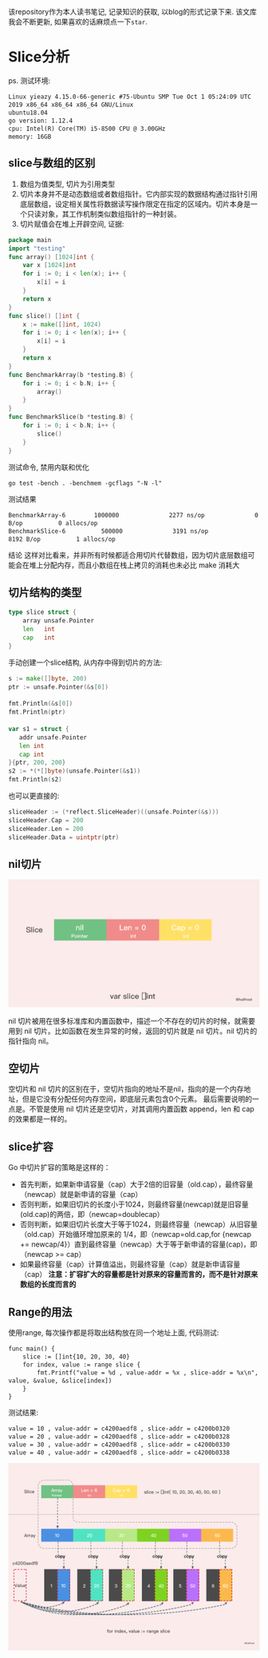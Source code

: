 该repository作为本人读书笔记, 记录知识的获取, 以blog的形式记录下来. 该文库我会不断更新, 如果喜欢的话麻烦点一下`star`.
# Slice分析

ps. 测试环境:

```
Linux yieazy 4.15.0-66-generic #75-Ubuntu SMP Tue Oct 1 05:24:09 UTC 2019 x86_64 x86_64 x86_64 GNU/Linux
ubuntu18.04
go version: 1.12.4
cpu: Intel(R) Core(TM) i5-8500 CPU @ 3.00GHz
memory: 16GB
```

## slice与数组的区别

1. 数组为值类型, 切片为引用类型
2. 切片本身并不是动态数组或者数组指针。它内部实现的数据结构通过指针引用底层数组，设定相关属性将数据读写操作限定在指定的区域内。切片本身是一个只读对象，其工作机制类似数组指针的一种封装。
3. 切片赋值会在堆上开辟空间, 证据:

```go
package main
import "testing"
func array() [1024]int {
	var x [1024]int
	for i := 0; i < len(x); i++ {
		x[i] = i
	}
	return x
}
func slice() []int {
	x := make([]int, 1024)
	for i := 0; i < len(x); i++ {
		x[i] = i
	}
	return x
}
func BenchmarkArray(b *testing.B) {
	for i := 0; i < b.N; i++ {
		array()
	}
}
func BenchmarkSlice(b *testing.B) {
	for i := 0; i < b.N; i++ {
		slice()
	}
}
```
测试命令, 禁用内联和优化
```shell
go test -bench . -benchmem -gcflags "-N -l"
```
测试结果
```
BenchmarkArray-6        1000000              2277 ns/op              0 B/op          0 allocs/op
BenchmarkSlice-6          500000              3191 ns/op            8192 B/op          1 allocs/op
```
结论
这样对比看来，并非所有时候都适合用切片代替数组，因为切片底层数组可能会在堆上分配内存，而且小数组在栈上拷贝的消耗也未必比 make 消耗大

## 切片结构的类型

```go
type slice struct {
	array unsafe.Pointer
	len   int
	cap   int
}
```

手动创建一个slice结构, 从内存中得到切片的方法:

```go
s := make([]byte, 200)
ptr := unsafe.Pointer(&s[0])

fmt.Println(&s[0])
fmt.Println(ptr)

var s1 = struct {
   addr unsafe.Pointer
   len int
   cap int
}{ptr, 200, 200}
s2 := *(*[]byte)(unsafe.Pointer(&s1))
fmt.Println(s2)
```

也可以更直接的:

```go
sliceHeader := (*reflect.SliceHeader)((unsafe.Pointer(&s))) 
sliceHeader.Cap = 200 
sliceHeader.Len = 200 
sliceHeader.Data = uintptr(ptr)
```

## nil切片

![](./57_7.png)

nil 切片被用在很多标准库和内置函数中，描述一个不存在的切片的时候，就需要用到 nil 切片。比如函数在发生异常的时候，返回的切片就是 nil 切片。nil 切片的指针指向 nil。

## 空切片
空切片和 nil 切片的区别在于，空切片指向的地址不是nil，指向的是一个内存地址，但是它没有分配任何内存空间，即底层元素包含0个元素。
最后需要说明的一点是。不管是使用 nil 切片还是空切片，对其调用内置函数 append，len 和 cap 的效果都是一样的。
## slice扩容
Go 中切片扩容的策略是这样的：

* 首先判断，如果新申请容量（cap）大于2倍的旧容量（old.cap），最终容量（newcap）就是新申请的容量（cap）
* 否则判断，如果旧切片的长度小于1024，则最终容量(newcap)就是旧容量(old.cap)的两倍，即（newcap=doublecap）
* 否则判断，如果旧切片长度大于等于1024，则最终容量（newcap）从旧容量（old.cap）开始循环增加原来的 1/4，即（newcap=old.cap,for {newcap += newcap/4}）直到最终容量（newcap）大于等于新申请的容量(cap)，即（newcap >= cap）
* 如果最终容量（cap）计算值溢出，则最终容量（cap）就是新申请容量（cap）
**注意：扩容扩大的容量都是针对原来的容量而言的，而不是针对原来数组的长度而言的**
## Range的用法
使用range, 每次操作都是将取出结构放在同一个地址上面, 代码测试:

```
func main() {
	slice := []int{10, 20, 30, 40}
	for index, value := range slice {
		fmt.Printf("value = %d , value-addr = %x , slice-addr = %x\n", value, &value, &slice[index])
	}
}
```

测试结果:

```
value = 10 , value-addr = c4200aedf8 , slice-addr = c4200b0320
value = 20 , value-addr = c4200aedf8 , slice-addr = c4200b0328
value = 30 , value-addr = c4200aedf8 , slice-addr = c4200b0330
value = 40 , value-addr = c4200aedf8 , slice-addr = c4200b0338
```

![](./57_12.png)